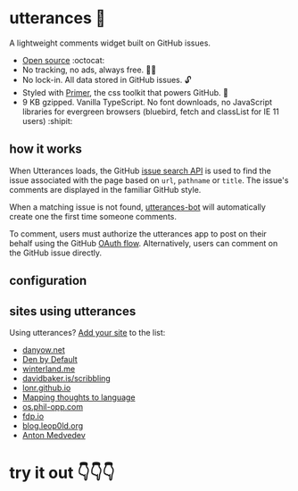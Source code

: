 # utterances :crystal_ball:

A lightweight comments widget built on GitHub issues.

* [Open source](https://github.com/utterance) :octocat:
* No tracking, no ads, always free. :satellite::no_entry_sign:
* No lock-in. All data stored in GitHub issues. :unlock:
* Styled with [Primer](http://primercss.io/), the css toolkit that powers GitHub. :art:
* 9 KB gzipped. Vanilla TypeScript. No font downloads, no JavaScript libraries for evergreen browsers (bluebird, fetch and classList for IE 11 users) :shipit:

## how it works

When Utterances loads, the GitHub [issue search API](https://developer.github.com/v3/search/#search-issues) is used to find the issue associated with the page based on `url`, `pathname` or `title`. The issue's comments are displayed in the familiar GitHub style.

When a matching issue is not found, [utterances-bot](https://github.com/utterances-bot) will automatically create one the first time someone comments.

To comment, users must authorize the utterances app to post on their behalf using the GitHub [OAuth flow](https://developer.github.com/v3/oauth/#web-application-flow). Alternatively, users can comment on the GitHub issue directly.

## configuration

## sites using utterances

Using utterances? [Add your site](https://github.com/utterance/utterances/edit/master/README.md) to the list:

* [danyow.net](https://danyow.net)
* [Den by Default](https://dennisdel.com)
* [winterland.me](http://winterland.me/)
* [davidbaker.is/scribbling](https://davidbaker.is/scribbling)
* [lonr.github.io](https://lonr.github.io)
* [Mapping thoughts to language](http://blog.ville.oikarinen.org)
* [os.phil-opp.com](https://os.phil-opp.com/second-edition)
* [fdp.io](https://fdp.io)
* [blog.leop0ld.org](http://blog.leop0ld.org/)
* [Anton Medvedev](https://medv.io)

# try it out :point_down::point_down::point_down:

